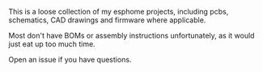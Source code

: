 This is a loose collection of my esphome projects, including pcbs, schematics, CAD drawings and firmware where applicable.

Most don't have BOMs or assembly instructions unfortunately, as it would just eat up too much time.

Open an issue if you have questions.
